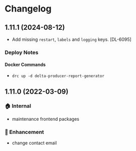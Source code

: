 # Changelog
## 1.11.1 (2024-08-12)
 - Add missing `restart`, `labels` and `logging` keys. [DL-6095]
### Deploy Notes
#### Docker Commands
 - `drc up -d delta-producer-report-generator`
## 1.11.0 (2022-03-09)
### :house: Internal
- maintenance frontend packages
### :rocket: Enhancement
- change contact email

